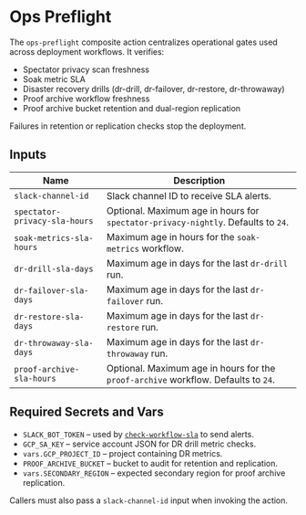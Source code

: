 # Ops Preflight

The `ops-preflight` composite action centralizes operational gates used across deployment workflows. It verifies:

- Spectator privacy scan freshness
- Soak metric SLA
- Disaster recovery drills (dr-drill, dr-failover, dr-restore, dr-throwaway)
- Proof archive workflow freshness
- Proof archive bucket retention and dual-region replication

Failures in retention or replication checks stop the deployment.

## Inputs

| Name | Description |
| --- | --- |
| `slack-channel-id` | Slack channel ID to receive SLA alerts. |
| `spectator-privacy-sla-hours` | Optional. Maximum age in hours for `spectator-privacy-nightly`. Defaults to `24`. |
| `soak-metrics-sla-hours` | Maximum age in hours for the `soak-metrics` workflow. |
| `dr-drill-sla-days` | Maximum age in days for the last `dr-drill` run. |
| `dr-failover-sla-days` | Maximum age in days for the last `dr-failover` run. |
| `dr-restore-sla-days` | Maximum age in days for the last `dr-restore` run. |
| `dr-throwaway-sla-days` | Maximum age in days for the last `dr-throwaway` run. |
| `proof-archive-sla-hours` | Optional. Maximum age in hours for the `proof-archive` workflow. Defaults to `24`. |

## Required Secrets and Vars

- `SLACK_BOT_TOKEN` – used by [`check-workflow-sla`](../../.github/workflows/check-workflow-sla/action.yml) to send alerts.
- `GCP_SA_KEY` – service account JSON for DR drill metric checks.
- `vars.GCP_PROJECT_ID` – project containing DR metrics.
- `PROOF_ARCHIVE_BUCKET` – bucket to audit for retention and replication.
- `vars.SECONDARY_REGION` – expected secondary region for proof archive replication.

Callers must also pass a `slack-channel-id` input when invoking the action.
